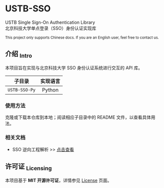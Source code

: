 USTB-SSO
==========
USTB Single Sign-On Authentication Library  
北京科技大学单点登录（SSO）身份认证实现库

<sup> This project only supports Chinese docs. If you are an English user, feel free to contact us. </sup>

## 介绍 <sub>Intro</sub>

本项目旨在实现与北京科技大学 SSO 身份认证系统进行交互的 API 库。

| 子目录 | 实现语言 |
|:---:|:---:|
| `USTB-SSO-Py` | Python |

### 使用方法

克隆或下载本仓库到本地；阅读相应子目录中的 README 文件，以查看具体用法。

### 相关文档

- SSO 逆向工程解析 >> [点击查看](docs/USTB-SSO.md)

## 许可证 <sub>Licensing</sub>

本项目基于 **MIT 开源许可证**，详情参见 [License](https://github.com/isHarryh/USTB-SSO/blob/main/LICENSE) 页面。
